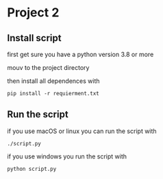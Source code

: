 # Project 2
## Install script

first get sure you have a python version 3.8 or more

mouv to the project directory

then install all dependences with

    pip install -r requierment.txt

## Run the script
if you use macOS or linux you can run the script with

    ./script.py

if you use windows you run the script with

    python script.py